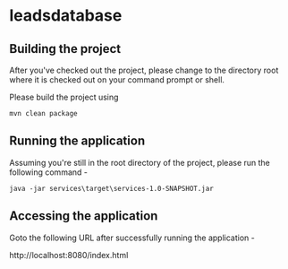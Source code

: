 # leadsdatabase

## Building the project
After you've checked out the project, please change to the directory root where it is checked out on your command prompt or shell.

Please build the project using 

```
mvn clean package
```

## Running the application
Assuming you're still in the root directory of the project, please run the following command -

```
java -jar services\target\services-1.0-SNAPSHOT.jar
```

## Accessing the application
Goto the following URL after successfully running the application - 

http://localhost:8080/index.html